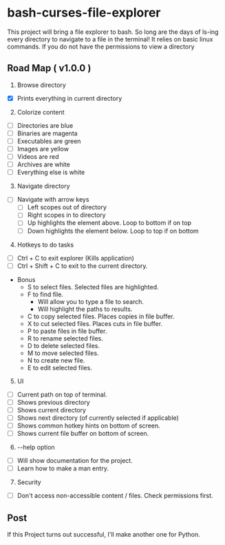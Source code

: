 # bash-curses-file-explorer
This project will bring a file explorer to bash. So long are the days of ls-ing every directory to navigate to a file in the terminal!
It relies on basic linux commands. If you do not have the permissions to view a directory 

## Road Map ( v1.0.0 )
1. Browse directory 
- [x] Prints everything in current directory

2. Colorize content
- [ ] Directories are blue
- [ ] Binaries are magenta
- [ ] Executables are green
- [ ] Images are yellow
- [ ] Videos are red
- [ ] Archives are white
- [ ] Everything else is white

3. Navigate directory
- [ ] Navigate with arrow keys
  - [ ] Left scopes out of directory
  - [ ] Right scopes in to directory
  - [ ] Up highlights the element above. Loop to bottom if on top
  - [ ] Down highlights the element below. Loop to top if on bottom

4. Hotkeys to do tasks
- [ ] Ctrl + C to exit explorer (Kills application)
- [ ] Ctrl + Shift + C to exit to the current directory.
- Bonus
  - S to select files. Selected files are highlighted.
  - F to find file. 
    - Will allow you to type a file to search.
    - Will highlight the paths to results.
  - C to copy selected files. Places copies in file buffer.
  - X to cut selected files. Places cuts in file buffer.
  - P to paste files in file buffer.
  - R to rename selected files.
  - D to delete selected files.
  - M to move selected files.
  - N to create new file.
  - E to edit selected files.

5. UI
- [ ] Current path on top of terminal.
- [ ] Shows previous directory
- [ ] Shows current directory
- [ ] Shows next directory (of currently selected if applicable)
- [ ] Shows common hotkey hints on bottom of screen.
- [ ] Shows current file buffer on bottom of screen.

6. --help option
- [ ] Will show documentation for the project.
- [ ] Learn how to make a man entry.

7. Security
- [ ] Don't access non-accessible content / files. Check permissions first.

## Post
If this Project turns out successful, I'll make another one for Python.
